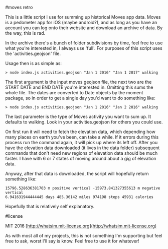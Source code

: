 #moves retro

This is a little script I use for summing up historical Moves app data. Moves is a pedometer app for iOS (maybe android?), and as long as you have an account you can log onto their website and download an archive of data. By the way, this is rad.

In the archive there's a bunch of folder subdivisions by time, feel free to use what you're interested in, I always use 'full'. For purposes of this script uses the 'activities.geojson' file.

Usage then is as simple as:

```
> node index.js activities.geojson "Jan 1 2016" "Jan 1 2017" walking
```

The first argument is the input moves geojson file, the next two are the START DATE and END DATE you're interested in. Omitting this sums the whole file. The dates are converted to Date objects by the moment package, so in order to get a single day you'd want to do something like:

```
> node index.js activities.geojson "Jan 1 2016" "Jan 2 2016" walking
```

The last parameter is the type of Moves activity you want to sum up. It defaults to walking. Look in your activities.geojson for others you could use.

On first run it will need to fetch the elevation data, which depending how many places on earth you've been, can take a while. If it errors during this process run the command again, it will pick up where its left off. After you have the elevation data downloaded (it lives in the data folder) subsequent commands that don't need new regions of elevation data should be much faster. I have with 6 or 7 states of moving around about a gig of elevation data.

Anyway, after that data is downloaded, the script will hopefully return something like:

```
15796.528636381703 m positive vertical -15973.841327355613 m negative vertical
6.941631944444445 days 485.36142 miles 974198 steps 45931 calories
```

Hopefully that is relatively self explanatory.

#license

MIT 2016 [http://whatsim.mit-license.org](http://whatsim.mit-license.org)

As with most all of my projects, this is not something I'm supporting but feel free to ask, worst I'll say is know. Feel free to use it for whatever!